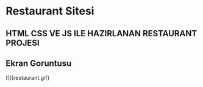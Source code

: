 
<h1> Restaurant Sitesi </h1>

<h2> HTML CSS VE JS ILE HAZIRLANAN RESTAURANT PROJESI </h2>

<h2> Ekran Goruntusu </h2>

![]{restaurant.gif}
